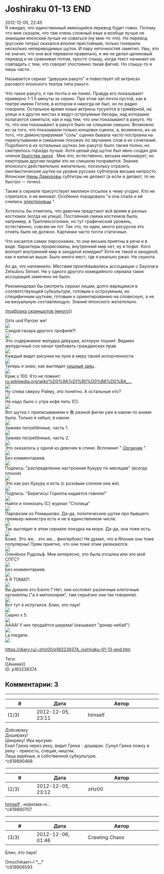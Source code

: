 Joshiraku 01-13 END
===================

  
2012-12-05, 22:45  
 Я ожидал, что единственный имеющийся перевод будет говно. Потому что мне сказали, что там очень сложный язык и вообще лучше не знающим японский лучше не соваться (ну мне-то что). Но перевод (русские титры) оказался вполне пристойным, только похерили несколько непереводимых шуток. И пару неточностей заметил. Увы, это не значит, что они всё перевели правильно, я же не делал целиковый перевод и не сравнивал потом, просто слышу, когда текст начинает не совпадать с тем, что говорят (постоянно такая фигня). Но слышу-то я лишь части.   
   
 Называется сериал "девушки ракуго" и повествует об актрисах расового японского театра типа ракуго.   
   
 Что такое ракуго, я так почти и не понял. Правда его показывают примерно 1-1.5 минуты за серию. При этом зал почти пустой, как в театре имени Гоголя, в котором я никогда не был, но по радио говорили. Остальное время юные актрисы тусуются в гримёрной, на улице и в других местах и ведут остроумные беседы, над которыми полагается смеяться, как и над тем, что они показывают в ракуго. Но то, что они показывают в ракуго было не слишком смешно. Возможно из-за того, что показывали только концовки сценок, а, возможно, из-за того, что демонстрируемая "соль" сценки бывала часто построена на перепутывании и смешении похожих по звучанию слов и их сочетаний. Подобного в их остальных шутках (не-ракуго) было также полно, но смотрелось гораздо лучше. Хотя целый ряд шуток был явно создан для членов  [братства зануд](http://www.diary.ru/~himself/p72005125.htm)  . Мне это, естественно, весьма импонирует, но некоторым другим людям это не слишком понравится. Знание японского действительно желательно, поскольку отразить лингвистические шутки на уровне русских субтитров весьма непросто. Японские  [Нины Демуровы](https://ru.wikipedia.org/wiki/%D0%94%D0%B5%D0%BC%D1%83%D1%80%D0%BE%D0%B2%D0%B0,_%D0%9D%D0%B8%D0%BD%D0%B0_%D0%9C%D0%B8%D1%85%D0%B0%D0%B9%D0%BB%D0%BE%D0%B2%D0%BD%D0%B0)  субтитры не делают (а если и делают, то не быстро -- точно).   
   
 Также в сериале присутствует миллион отсылок к чему угодно. Кто не спрятался, я не виноват. Особенно порадовало "а она спала и ей снились  [электроовцы](https://ru.wikipedia.org/wiki/%D0%9C%D0%B5%D1%87%D1%82%D0%B0%D1%8E%D1%82_%D0%BB%D0%B8_%D0%B0%D0%BD%D0%B4%D1%80%D0%BE%D0%B8%D0%B4%D1%8B_%D0%BE%D0%B1_%D1%8D%D0%BB%D0%B5%D0%BA%D1%82%D1%80%D0%BE%D0%BE%D0%B2%D1%86%D0%B0%D1%85%3F)  ".   
   
 Хотелось бы отметить, что девочки предстают всё время в разных костюмах (когда на улице). Постоянная смена костюмов была, например, в Триплексоголике, но тут графический уровень, естественно, совсем не тот. Так что, по идее, много ресурсов это отнять было не должно. Картинки часто почти статичные.   
   
 Что касается самих персонажек, то они весьма приятны в речи и в виде. Характеры прорисованы, внутренний мир нет, ну и пофиг. Кого волнует внутренний мир в занудной комедии? Хотя не такой и занудной, как я написал выше. Было много мест, где я реально ржал. Не скукота.   
   
 Ах да, что напомнило. Местами проклёвывались ассоциации с Sayonara Zetsubou Sensei. Ни у одного другого комедийного сериала таких ассоциаций замечено не было.   
   
 Рекомендовал бы смотреть сериал лицам, долго варящимся в соответствующей субкультуре, готовым к остроумным, но специфичным шуткам, готовым к ориентированию на словесную, а не на визуальную составляющую. Знание японского желательно.   
   
  [(подборка скриншотов (много))](https://zHz00.diary.ru/p183239374.htm?index=1#linkmore183239374m1)      
    
 Girls und Panzer же!   
  [![](pics/f5e706369000t.jpg)](http://s019.radikal.ru/i637/1212/7c/f5e706369000.png)    
 Сэндзё:гахара другого профиля?!   
  [![](pics/b6241d6200d4t.jpg)](http://s019.radikal.ru/i613/1212/d6/b6241d6200d4.png)    
 Это содержимое желудка девушки, которую тошнит. Видимо желудочный сок начал требовать гражданских прав.   
  [![](pics/714d166e8ad8t.jpg)](http://s56.radikal.ru/i153/1212/9f/714d166e8ad8.png)    
 Каждый видит рисунки на луне в меру своей испорченности.   
  [![](pics/42ea257f3930t.jpg)](http://s020.radikal.ru/i720/1212/47/42ea257f3930.png)    
 Теперь я знаю, как выглядит  [хищный заяц](Новая%20Красная%20Шапочка)  .   
  [![](pics/961d90be1fd7t.jpg)](http://s018.radikal.ru/i528/1212/e1/961d90be1fd7.png)    
 Крик x 100. Кто не помнит:  [ru.wikipedia.org/wiki/%D0%9A%D1%80%D0%B8%D0%BA\_...](https://ru.wikipedia.org/wiki/%D0%9A%D1%80%D0%B8%D0%BA_%28%D0%9C%D1%83%D0%BD%D0%BA%29)    
  [![](pics/210ef134a0dbt.jpg)](http://s020.radikal.ru/i702/1212/02/210ef134a0db.png)    
 Ну слева сверху Рэйму, это понятно. А остальные кто?   
  [![](pics/95ef67776b10t.jpg)](http://s017.radikal.ru/i424/1212/14/95ef67776b10.png)    
 Не надо было с утра кофе пить (С).   
  [![](pics/0e8235499623t.jpg)](http://s020.radikal.ru/i717/1212/4f/0e8235499623.png)    
 Вот шутка с приписыванием к 魚 разной фигни уже в каком-то аниме была. Только я забыл, в каком.   
  [![](pics/fe5093d76ce1t.jpg)](http://s020.radikal.ru/i707/1212/dd/fe5093d76ce1.png)    
 Заживо погребённые, часть 1.   
  [![](pics/21a466d9bf3ct.jpg)](http://s020.radikal.ru/i705/1212/0a/21a466d9bf3c.png)    
 Заживо погребённые, часть 2.   
  [![](pics/c129cd19b085t.jpg)](http://s019.radikal.ru/i634/1212/d6/c129cd19b085.png)    
 Это оказалось у одной из девочек в спине. Вспомнил "  [Органчик](http://www.bibliotekar.ru/rusSaltykov/28.htm)  ".   
  [![](pics/ec625cfae1cft.jpg)](http://s018.radikal.ru/i521/1212/bb/ec625cfae1cf.png)    
 Без комментариев.   
  [![](pics/4254d334a322t.jpg)](http://s019.radikal.ru/i620/1212/25/4254d334a322.png)    
 Подпись: "распределение настроения Кукуру по месяцам" (всегда плохое)   
  [![](pics/0b76db5ccc9bt.jpg)](http://s019.radikal.ru/i603/1212/97/0b76db5ccc9b.png)    
 Это как раз Кукуру и есть (с розовым слоном она же).   
  [![](pics/9f9cb44ba8e5t.jpg)](http://s019.radikal.ru/i629/1212/0a/9f9cb44ba8e5.png)    
 Подпись: "Берегись! Горилла кидается говном!"   
  [![](pics/a217a956e58at.jpg)](http://s019.radikal.ru/i613/1212/d8/a217a956e58a.png)    
 Найти и понюхать (С) журнал "Столица"   
  [![](pics/97d26cb1bc78t.jpg)](http://s018.radikal.ru/i524/1212/ae/97d26cb1bc78.png)    
 Паровозик из Ромашково. Да-да, политические шутки про бывшего премьер-министра есть и не в единственном числе.   
  [![](pics/e827de52a59bt.jpg)](http://i036.radikal.ru/1212/9f/e827de52a59b.png)    
 Так выглядит в этом сериале поездка на море. Да-да, она тоже есть.   
  [![](pics/826165500275t.jpg)](http://s59.radikal.ru/i166/1212/42/826165500275.png)    
 Боже. Это же... это же... фингербокс! Не думал, что в Японии они тоже популярны! Прям приятно, что они тоже этим увлекаются.   
  [![](pics/77f2da9aa426t.jpg)](http://i064.radikal.ru/1212/49/77f2da9aa426.png)    
 Оленёнок Рудольф. Мне интересно, это была отсылка или это мой СПГС?   
  [![](pics/0aa7ea8d0f0ct.jpg)](http://s019.radikal.ru/i601/1212/63/0aa7ea8d0f0c.png)    
 Без комментариев.   
  [![](pics/ec8b01dd7fd1t.jpg)](http://s019.radikal.ru/i601/1212/d8/ec8b01dd7fd1.png)    
 А Я ТОМАТ!   
  [![](pics/294cc4329b92t.jpg)](http://s019.radikal.ru/i602/1212/f4/294cc4329b92.png)    
 Вы думали это Бэнто:? Нет, они косплеят различные клеточные органеллы ("а я митохонрия", там серьёзно они так говорили).   
  [![](pics/a2aa09832497t.jpg)](http://s003.radikal.ru/i203/1212/76/a2aa09832497.png)    
 Вот тут я испугался. Блин, это паук!   
  [![](pics/b16b3f146104t.jpg)](http://s41.radikal.ru/i094/1212/7c/b16b3f146104.png)    
 Сырно x 5.   
  [![](pics/5a939273292dt.jpg)](http://s019.radikal.ru/i644/1212/d8/5a939273292d.png)    
 АААА! У них продаётся шаурма! (называют "донар-кебаб")   
  [![](pics/4bd4ad2f99dbt.jpg)](http://s019.radikal.ru/i602/1212/c0/4bd4ad2f99db.png)    
 La megane.   
  [![](pics/29b977b19478t.jpg)](http://i081.radikal.ru/1212/fd/29b977b19478.png)    
    
     
  
<https://diary.ru/~zHz00/p183239374_joshiraku-01-13-end.htm>  
  
Теги:  
[[Аниме]]  
ID: p183239374  


Комментарии: 3
--------------

  


---



|         #         |              Дата              |                     Автор                     |           ID           |
| --- | --- | --- | --- |
| (1/3) | 2012-12-05, 23:11 | himself | c619890468 |

  
 Дзёсираку   
 Дошираку!   
 Шинряку! Ика мусуме.   
 Ехал Грека через реку, видит Грека - доширак. Сунул Грека ложку в реку - пряность, специя, ништяк.   
 Лица варёные, в собственной субкультуре.   
 ^c619890468

---



|         #         |              Дата              |                     Автор                     |           ID           |
| --- | --- | --- | --- |
| (2/3) | 2012-12-05, 23:12 | zHz00 | c619890707 |

  
  [himself](http://himself.diary.ru "void")  , норкома~н...   
 ^c619890707

---



|         #         |              Дата              |                     Автор                     |           ID           |
| --- | --- | --- | --- |
| (3/3) | 2012-12-06, 01:46 | Crawling Chaos | c619906593 |

  
  Блин, это паук!    
   
 Omochikaeri~! \*\_\_\*   
 ^c619906593